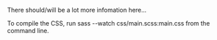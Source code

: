 There should/will be a lot more infomation here...

To compile the CSS, run sass --watch css/main.scss:main.css from the command line.